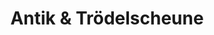 ---
title: "Antik & Trödelscheune"
url: /waiblingen/antik-und-troedelscheune/
shop: Antiquitäten
---
